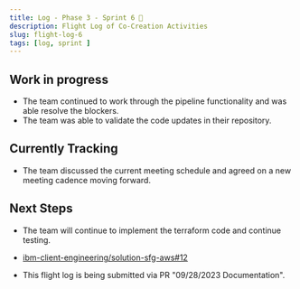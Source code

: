 ```yaml
---
title: Log - Phase 3 - Sprint 6 🛫
description: Flight Log of Co-Creation Activities
slug: flight-log-6
tags: [log, sprint ]
---
```


## Work in progress
- The team continued to work through the pipeline functionality and was able resolve the blockers.
- The team was able to validate the code updates in their repository.
## Currently Tracking
- The team discussed the current meeting schedule and agreed on a new meeting cadence moving forward. 
## Next Steps
- The team will continue to implement the terraform code and continue testing.
  
- [ibm-client-engineering/solution-sfg-aws#12](https://zenhub.ibm.com/workspaces/st5-action-information-center-64343620d0cfd0000f03a114/issues/ibm-client-engineering/solution-mq-rdqm-aws/7)
- This flight log is being submitted via PR "09/28/2023 Documentation".